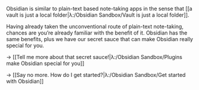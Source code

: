 Obsidian is similar to plain-text based note-taking apps in the sense that [[a vault is just a local folder|λ:/Obsidian Sandbox/Vault is just a local folder]].

Having already taken the unconventional route of plain-text note-taking, chances are you’re already familiar with the benefit of it. Obsidian has the same benefits, plus we have our secret sauce that can make Obsidian really special for you.

→ [[Tell me more about that secret sauce!|λ:/Obsidian Sandbox/Plugins make Obsidian special for you]]

→ [[Say no more. How do I get started?|λ:/Obsidian Sandbox/Get started with Obsidian]]